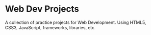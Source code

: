 # Web Dev Projects
A collection of practice projects for Web Development. Using HTML5, CSS3, JavaScript, frameworks, libraries, etc.
